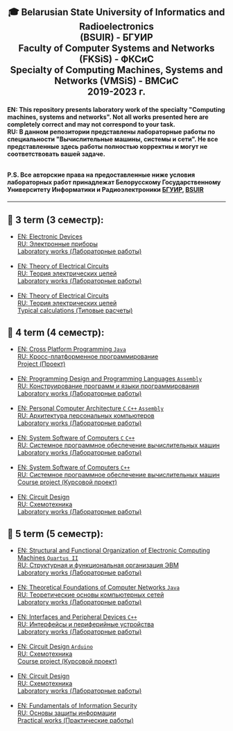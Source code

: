 <h2 align="center"> 🎓 Belarusian State University of Informatics and Radioelectronics <br/> 
 (BSUIR) - БГУИР <br/>Faculty of Computer Systems and Networks (FKSiS) - ФКСиС<br/>
 Specialty of Computing Machines, Systems and Networks (VMSiS) - ВМСиС <br/>2019-2023 г.
</h2>

<h4>EN: This repository presents laboratory work of the specialty "Computing machines, systems and networks". Not all works presented here are completely correct and may not  correspond to your task.<br/>
RU: В данном репозитории представлены лабораторные работы по специальности "Вычислительные машины, системы и сети". Не все представленные здесь  работы полностью корректны и могут не соответствовать вашей задаче.<br/></br>

P.S. Все авторские права на предоставленные ниже условия лабораторных работ принадлежат Белорусскому  Государственному Университету Информатики и Радиоэлектроники <a href="https://www.bsuir.by/" rel="nofollow">БГУИР</a>, <a href="https://www.bsuir.by/en/" rel="nofollow">BSUIR</a>
</h4>
<hr align="center">

<h2> 📘 3 term (3 семестр): </h2>
<ul>
 <li>
  <a href="https://github.com/KissLinkA-205/BSUIR-Labs/tree/main/3%20term/EP" rel="nofollow">
   EN: Electronic Devices<br>
   RU: Электронные приборы<br>
   Laboratory works (Лабораторные работы)</a>
 </li><br>
 <li>
  <a href="https://github.com/KissLinkA-205/BSUIR-Labs/tree/main/3%20term/TES" rel="nofollow">
   EN: Theory of Electrical Circuits<br>
   RU: Теория электрических цепей<br>
   Laboratory works (Лабораторные работы)</a>
 </li><br>
 <li>
  <a href="https://github.com/KissLinkA-205/BSUIR-Labs/tree/main/3%20term/TES-Typical_calculations" rel="nofollow">
   EN: Theory of Electrical Circuits<br>
   RU: Теория электрических цепей<br>
   Typical calculations (Типовые расчеты)</a>
 </li>
</ul>
 
<h2> 📘 4 term (4 семестр): </h2>
<ul>
 <li>
  <a href="https://github.com/KissLinkA-205/BSUIR-Labs/tree/main/4%20term/KPP%20(Project)" rel="nofollow">
   EN: Cross Platform Programming <code>Java</code> <br>
   RU: Кросс-платформенное программирование<br>
   Project (Проект)</a>
 </li><br>
 <li>
  <a href="https://github.com/KissLinkA-205/BSUIR-Labs/tree/main/4%20term/KPiYAP-ASM" rel="nofollow">
   EN: Programming Design and Programming Languages <code>Assembly</code> <br>
   RU: Конструирование программ и языки программирования<br>
   Laboratory works (Лабораторные работы)</a>
 </li><br>
 <li>
  <a href="https://github.com/KissLinkA-205/BSUIR-Labs/tree/main/4%20term/APK" rel="nofollow">
   EN: Personal Computer Architecture <code>C</code> <code>C++</code> <code>Assembly</code> <br>
   RU: Архитектура персональных компьютеров<br>
   Laboratory works (Лабораторные работы)</a>
 </li><br>
 <li>
  <a href="https://github.com/KissLinkA-205/BSUIR-Labs/tree/main/4%20term/SPOVM" rel="nofollow">
   EN: System Software of Computers <code>C</code> <code>C++</code><br>
   RU: Системное программное обеспечение вычислительных машин<br>
   Laboratory works (Лабораторные работы)</a>
 </li><br>
 <li>
  <a href="https://github.com/KissLinkA-205/BSUIR-Labs/tree/main/4%20term/SPOVM-Course_work" rel="nofollow">
   EN: System Software of Computers <code>C++</code><br>
   RU: Системное программное обеспечение вычислительных машин<br>
   Сourse project (Курсовой проект)</a>
 </li><br>
 <li>
  <a href="https://github.com/KissLinkA-205/BSUIR-Labs/tree/main/4%20term/SchemT" rel="nofollow">
   EN: Circuit Design<br>
   RU: Схемотехника<br>
   Laboratory works (Лабораторные работы)</a>
 </li>
</ul>

<h2> 📘 5 term (5 семестр): </h2>
<ul>
 <li>
  <a href="https://github.com/KissLinkA-205/BSUIR-Labs/tree/main/5%20term/SiFOEVM" rel="nofollow">
   EN: Structural and Functional Organization of Electronic Computing Machines <code>Quartus II</code><br>
   RU: Структурная и функциональная организация ЭВМ<br>
   Laboratory works (Лабораторные работы)</a>
 </li><br>
 <li>
  <a href="https://github.com/KissLinkA-205/BSUIR-Labs/tree/main/5%20term/TOKS" rel="nofollow">
   EN: Theoretical Foundations of Computer Networks <code>Java</code><br>
   RU: Теоретические основы компьютерных сетей<br>
   Laboratory works (Лабораторные работы)</a>
 </li><br>
 <li>
  <a href="https://github.com/KissLinkA-205/BSUIR-Labs/tree/main/5%20term/IiPU" rel="nofollow">
   EN: Interfaces and Peripheral Devices <code>C++</code><br>
   RU: Интерфейсы и периферийные устройства<br>
   Laboratory works (Лабораторные работы)</a>
 </li><br>
 <li>
  <a href="https://github.com/KissLinkA-205/BSUIR-Labs/tree/main/5%20term/SchemT-Course_work" rel="nofollow">
   EN: Circuit Design <code>Arduino</code><br>
   RU: Схемотехника<br>
   Сourse project (Курсовой проект)</a>
 </li><br>
 <li>
  <a href="https://github.com/KissLinkA-205/BSUIR-Labs/tree/main/5%20term/SchemT" rel="nofollow">
   EN: Circuit Design<br>
   RU: Схемотехника<br>
   Laboratory works (Лабораторные работы)</a>
 </li><br>
 <li>
  <a href="https://github.com/KissLinkA-205/BSUIR-Labs/tree/main/5%20term/OZI" rel="nofollow">
   EN: Fundamentals of Information Security<br>
   RU: Основы защиты информации<br>
   Practical works (Практические работы)</a>
 </li>
</ul>
